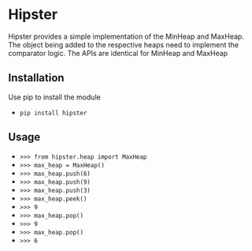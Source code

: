# Hipster

Hipster provides a simple implementation of the MinHeap and MaxHeap. The object being added to the respective heaps need to implement the comparator logic. The APIs are identical for MinHeap and MaxHeap

## Installation
Use pip to install the module
- ```pip install hipster```

## Usage
- ```>>> from hipster.heap import MaxHeap```
- ```>>> max_heap = MaxHeap()```
- ```>>> max_heap.push(6)```
- ```>>> max_heap.push(9)```
- ```>>> max_heap.push(3)```
- ```>>> max_heap.peek()```
- ```>>> 9```
- ```>>> max_heap.pop()```
- ```>>> 9```
- ```>>> max_heap.pop()```
- ```>>> 6```



